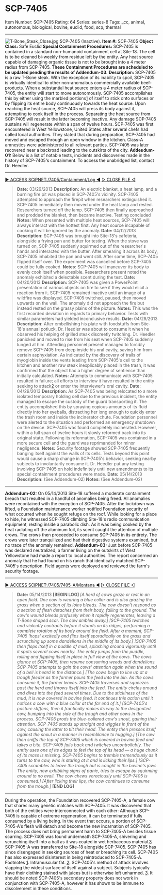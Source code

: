 # SCP-7405
Item Number: SCP-7405
Rating: 64
Series: series-8
Tags: _cc, animal, autonomous, biological, bovine, euclid, food, scp, thermal

---

![T-Bone_Steak_Close.jpg](https://scp-sandbox-3.wdfiles.com/local--files/back-to-pastures-nickthebrick1/T-Bone_Steak_Close.jpg)
SCP-7405 (Inactive).
**Item #:** SCP-7405
**Object Class:** Safe Euclid
**Special Containment Procedures:** SCP-7405 is contained in a standard non-humanoid containment cell at Site-18. The cell is to be cleaned bi-weekly from residue left by the entity. Any heat source capable of damaging organic tissue is not to be brought into a 4 meter radius from SCP-7405.
**These Containment Procedures are scheduled to be updated pending the results of Addendum-03.**
**Description:** SCP-7405 is a raw T-Bone steak. With the exception of its inability to spoil, SCP-7405 is virtually identical to other non-anomalous commercially available beef-products.
When a substantial heat source enters a 4 meter radius of SCP-7405, the entity will start to move autonomously. SCP-7405 accomplishes this by either using the marbled portions[1](javascript:;) of itself to stick onto surfaces or by flipping its entire body continuously towards the heat source. Upon reaching the heat source, SCP-7405 will press its body against it, attempting to cook itself in the process. Separating the heat source from SCP-7405 will result in the latter becoming inactive. Any damage SCP-7405 sustains will regenerate within a span of twelve hours.
SCP-7405 was first encountered in West Yellowstone, United States after several chefs had called local authorities. They stated that during preparation, SCP-7405 had moved and escaped through an open window in the kitchen. Class-A amnestics were administered to all relevant parties. SCP-7405 was later recovered near a backroad leading to the outskirts of the city.
**Addeudum-01:** Below is a list of notable tests, incidents and discoveries made in the history of SCP-7405's containment. To access the unabridged list, contact Dr. Heedler.
* * *
[▶ ACCESS SCiPNET:/7405/Containment/Log ◀](javascript:;)
[▷ CLOSE FILE ◁](javascript:;)
> **Date:** 03/29/2013
> **Description:** An electric blanket, a heat lamp, and a burning fire pit was placed in SCP-7405's vicinity. SCP-7405 attempted to approach the firepit when researchers extinguished it. SCP-7405 immediately then moved under the heat lamp and rested. Researchers turned off the lamp. SCP-7405 then finally approached and prodded the blanket, then became inactive. Testing concluded
> **Notes:** When presented with multiple heat sources, SCP-7405 will always interact with the hottest first. Any heat source incapable of cooking it will be ignored by the anomaly.
> **Date:** 04/12/2013
> **Description:** SCP-7405 was brought into Site-18's cafeteria, alongside a frying pan and butter for testing. When the stove was turned on, SCP-7405 suddenly squirmed out of the researcher's hands and interacted with the butter. After smearing it across its body, SCP-7405 inhabited the pan and went still. After some time, SCP-7405 flipped itself over. The experiment was cancelled before SCP-7405 could be fully cooked.
> **Notes:** SCP-7405 will maneuver its body to evenly cook itself when possible. Researchers present noted the anomaly exhibited a delectable scent during the test.
> **Date:** 04/20/2013
> **Description:** SCP-7405 was given a PowerPoint presentation of various objects on fire to see if they would elicit a reaction from it. SCP-7405 remained inactive until an image of a wildfire was displayed. SCP-7405 twitched, paused, then moved upwards on the wall. The anomaly did not approach the fire but instead rested on the grassy plains of the picture.
> **Notes:** This was the first recorded deviation in regards to primary behavior. Tests with similar parameters had yielded inconclusive results.
> **Date:** 04/29/2013
> **Description:** After embellishing his plate with foodstuffs from Site-18's annual potluck, Dr. Heedler was about to consume it when he observed his helping of grilled steak discreetly twitching. Dr. Heedler panicked and moved to rise from his seat when SCP-7405 suddenly lunged at him. Attending personnel present managed to forcibly remove SCP-7405 from deep inside his oral cavity, saving him from certain asphyxiation.
> As indicated by the discovery of trails of myoglobin inside the vents leading from SCP-7405's cell to the kitchen and another raw steak inexplicably placed in the trash, it was confirmed that the object had a higher degree of sentience than initially calculated.
> **Notes:** Attempts to communicate with SCP-7405 resulted in failure; all efforts to interview it have resulted in the entity seeking to attack[2](javascript:;) or enter the interviewer's oral cavity.
> **Date:** 04/29/2013
> **Description:** As SCP-7405 was being relocated to a more isolated temporary holding cell due to the previous incident, the entity managed to escape the custody of the guard transporting it. The entity accomplished this by spraying copious amounts of its fluid directly into her eyeballs, distracting her long enough to quickly enter the trash room and inside the incinerator chute. Foundation personnel were alerted to the situation and performed an emergency shutdown on the device. SCP-7405 was found completely incinerated. However, within a full span of twelve hours it slowly reformed back into its original state. Following its reformation, SCP-7405 was contained in a more secure cell and the guard was reprimanded for minor negligence.
> **Notes:** Security footage showed SCP-7405 frequently banging itself against the walls of its cells. Tests beyond this point would cause a sharp change in SCP-7405's behavior, seeking nearby subjects to involuntarily consume it. Dr. Heedler put any testing involving SCP-7405 on hold indefinitely until new amendments to its special containment procedures were made.
> **Date:** 05/14/2013
> **Description:** (See Addendum-02)
> **Notes:** (See Addendum-02)
* * *
**Addendum-02:** On 05/14/2013 Site-18 suffered a moderate containment breach that resulted in a handful of anomalies being freed. All anomalies were recontained with the exception of SCP-7405. After the lockdown was lifted, a Foundation maintenance worker notified Foundation security of what occurred when he sought refuge on the roof.
While looking for a place to hide, he witnessed SCP-7405 climbing Site-18's radio communication equipment, resting inside a parabolic dish. As it was being cooked by the heat radiating off the aluminum foil, its scent caught the attention of multiple crows. The crows then proceeded to consume SCP-7405 in its entirety. The crows were later tranquilized and had their digestive systems examined, but no trace of the anomaly remained.
**Addendum-03:** Just before SCP-7405 was declared neutralized, a farmer living on the outskirts of West Yellowstone had made a report to local authorities. The report concerned an anomaly that he had found on his ranch that identically matched SCP-7405's description. Field agents were deployed and reviewed the farm's security footage.
* * *
[▶ ACCESS SCiPNET:/7405/7405-A/Montana ◀](javascript:;)
[▷ CLOSE FILE ◁](javascript:;)
> **Date:** 05/14/2013
> **[BEGIN LOG]**
> _[A herd of cows graze or rest in an open field. One cow is wearing a blue collar and is also grazing the grass when a section of its loins bleeds. The cow doesn't respond as a section of flesh detaches from their body, falling to the ground. The cow's wound bleeds profusely when it rapidly regenerates, leaving a T-Bone shaped scar. The cow ambles away.]_
> _[SCP-7405 twitches and violently contracts before it stands on its ridges, performing a complete rotation of its body around the field. After a moment, SCP-7405 'hops' excitedly and flips itself sporadically on the grass and scrunching up some dandelions in the middle of its body.]_
> _[SCP-7405 then flops itself in a puddle of mud, splashing around vigorously until it spots several cows nearby. The entity jumps from the puddle, rolling and flipping itself in place in full view of the cows. The cows glance at SCP-7405, then resume consuming weeds and dandelions. SCP-7405 attempts to gain the cows' attention again when the sound of a bell is heard in the distance.]_
> _[The cows begin to line up at a trough feeder as the farmer pours the feed into the bin. As the cows consume it, the farmer leaves. SCP-7405 traverses and squeezes past the herd and throws itself into the feed. The entity circles around and dives into the feed several times. Due to the stickiness of the mud, it is now covered in bovine feed. It continues this action until it notices a cow with a blue collar at the far end of it.]_
> _[SCP-7405's posture stiffens, then it frantically makes its way to the designated cow, bumping into the side of the trough and other cows in the process. SCP-7405 prods the blue-collared cow's snout, gaining their attention. SCP-7405 stands up straight and wiggles in front of the cow, causing the latter to tilt their head. The entity then presses itself against the snout in a manner in resemblance to hugging.]_
> _[The cow then sniffs the top of SCP-7405 which is covered in bovine feed and takes a bite. SCP-7405 falls back and twitches uncontrollably. The entity uses one of its edges to feel the top of its head — a huge chunk of its mass is missing. SCP-7405 begins to tremble tremendously as it turns to the cow, who is staring at it and is licking their lips.]_
> _[SCP-7405 scrambles to leave the trough but is caught in the bovine's jaws. The entity, now exhibiting signs of panic, tries to escape by squirming around to no avail. The cow chews voraciously until SCP-7405 is consumed.]_
> _[After licking their lips, the cow continues to consume from the trough.]_
> **[END LOG]**
* * *
During the operation, the Foundation recovered SCP-7405-A, a female cow that shares many genetic matches with SCP-7405. It was discovered that both of the entities were interconnected with each other: Although SCP-7405 is capable of extreme regeneration, it can be terminated if fully consumed by a living being. In the event that occurs, a portion of SCP-7405-A's flesh will detach and become the new incarnation of SCP-7405. The process does not bring permanent harm to SCP-7405-A besides tissue scarring.
SCP-7405 was found underneath SCP-7405-A, shivering and scrunching itself into a ball as it was coated in wet herbaceous material.[3](javascript:;) SCP-7405-A was transferred to Site-18 alongside SCP-7405. SCP-7405 has since disengaged in seeking sources of heat or breaching its cell. SCP-7405 has also expressed disinterest in being reintroduced to SCP-7405-A.
Footnotes
[1](javascript:;). Intramuscular fat.
[2](javascript:;). SCP-7405's method of attack involves slapping the widest surface of itself against a subject. Subjects typically have their clothing stained with juices but is otherwise left unharmed.
[3](javascript:;). It should be noted SCP-7405's secondary property does not work in conjunction with SCP-7405-A, however it has shown to be immune to dissolvement in these conditions.
